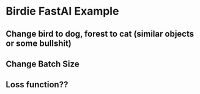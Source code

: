 # Birdie FastAI Example

## Change bird to dog, forest to cat (similar objects or some bullshit)

## Change Batch Size

## Loss function??
